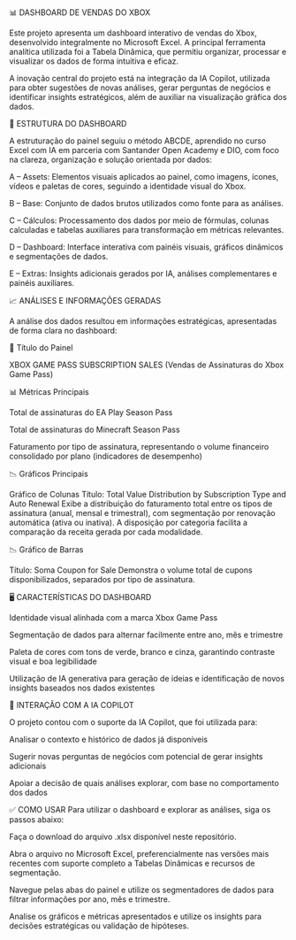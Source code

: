 📊 DASHBOARD DE VENDAS DO XBOX

Este projeto apresenta um dashboard interativo de vendas do Xbox, desenvolvido integralmente no Microsoft Excel. A principal ferramenta analítica utilizada foi a Tabela Dinâmica, que permitiu organizar, processar e visualizar os dados de forma intuitiva e eficaz.

A inovação central do projeto está na integração da IA Copilot, utilizada para obter sugestões de novas análises, gerar perguntas de negócios e identificar insights estratégicos, além de auxiliar na visualização gráfica dos dados.

🧱 ESTRUTURA DO DASHBOARD

A estruturação do painel seguiu o método ABCDE, aprendido no curso Excel com IA em parceria com Santander Open Academy e DIO, com foco na clareza, organização e solução orientada por dados:

A – Assets: Elementos visuais aplicados ao painel, como imagens, ícones, vídeos e paletas de cores, seguindo a identidade visual do Xbox.

B – Base: Conjunto de dados brutos utilizados como fonte para as análises.

C – Cálculos: Processamento dos dados por meio de fórmulas, colunas calculadas e tabelas auxiliares para transformação em métricas relevantes.

D – Dashboard: Interface interativa com painéis visuais, gráficos dinâmicos e segmentações de dados.

E – Extras: Insights adicionais gerados por IA, análises complementares e painéis auxiliares.

📈 ANÁLISES E INFORMAÇÕES GERADAS

A análise dos dados resultou em informações estratégicas, apresentadas de forma clara no dashboard:

🎯 Título do Painel

XBOX GAME PASS SUBSCRIPTION SALES
(Vendas de Assinaturas do Xbox Game Pass)

📊 Métricas Principais

Total de assinaturas do EA Play Season Pass

Total de assinaturas do Minecraft Season Pass

Faturamento por tipo de assinatura, representando o volume financeiro consolidado por plano (indicadores de desempenho)

📉 Gráficos Principais

Gráfico de Colunas
Título: Total Value Distribution by Subscription Type and Auto Renewal
Exibe a distribuição do faturamento total entre os tipos de assinatura (anual, mensal e trimestral), com segmentação por renovação automática (ativa ou inativa). A disposição por categoria facilita a comparação da receita gerada por cada modalidade.

📉 Gráfico de Barras

Título: Soma Coupon for Sale
Demonstra o volume total de cupons disponibilizados, separados por tipo de assinatura.

🖥️ CARACTERÍSTICAS DO DASHBOARD

Identidade visual alinhada com a marca Xbox Game Pass

Segmentação de dados para alternar facilmente entre ano, mês e trimestre

Paleta de cores com tons de verde, branco e cinza, garantindo contraste visual e boa legibilidade

Utilização de IA generativa para geração de ideias e identificação de novos insights baseados nos dados existentes

🤖 INTERAÇÃO COM A IA COPILOT

O projeto contou com o suporte da IA Copilot, que foi utilizada para:

Analisar o contexto e histórico de dados já disponíveis

Sugerir novas perguntas de negócios com potencial de gerar insights adicionais

Apoiar a decisão de quais análises explorar, com base no comportamento dos dados


✅ COMO USAR
Para utilizar o dashboard e explorar as análises, siga os passos abaixo:

Faça o download do arquivo .xlsx disponível neste repositório.

Abra o arquivo no Microsoft Excel, preferencialmente nas versões mais recentes com suporte completo a Tabelas Dinâmicas e recursos de segmentação.

Navegue pelas abas do painel e utilize os segmentadores de dados para filtrar informações por ano, mês e trimestre.

Analise os gráficos e métricas apresentados e utilize os insights para decisões estratégicas ou validação de hipóteses.

